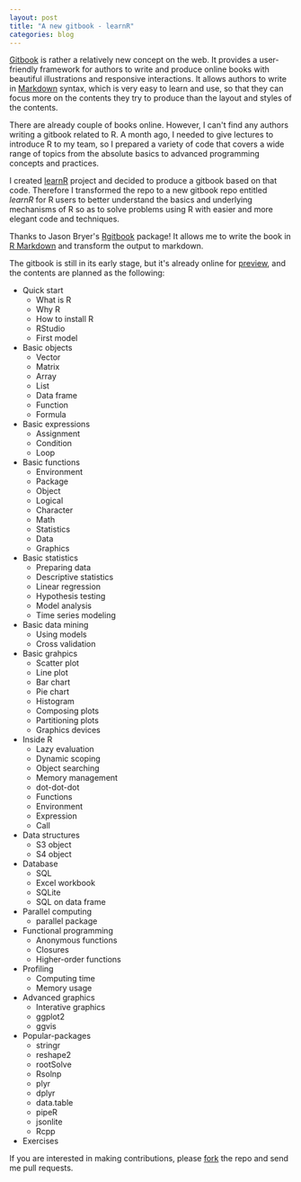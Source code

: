 ```yaml
---
layout: post
title: "A new gitbook - learnR"
categories: blog
---
```


[Gitbook](https://www.gitbook.io/) is rather a relatively new concept on the web. It provides a user-friendly framework for authors to write and produce online books with beautiful illustrations and responsive interactions. It allows authors to write in [Markdown](https://en.wikipedia.org/wiki/Markdown) syntax, which is very easy to learn and use, so that they can focus more on the contents they try to produce than the layout and styles of the contents.

There are already couple of books online. However, I can't find any authors writing a gitbook related to R. A month ago, I needed to give lectures to introduce R to my team, so I prepared a variety of code that covers a wide range of topics from the absolute basics to advanced programming concepts and practices. 

I created [learnR](https://github.com/renkun-ken/learnR) project and decided to produce a gitbook based on that code. Therefore I transformed the repo to a new gitbook repo entitled *learnR* for R users to better understand the basics and underlying mechanisms of R so as to solve problems using R with easier and more elegant code and techniques.

Thanks to Jason Bryer's [Rgitbook](https://github.com/jbryer/Rgitbook) package! It allows me to write the book in [R Markdown](http://rmarkdown.rstudio.com/) and transform the output to markdown.

The gitbook is still in its early stage, but it's already online for [preview](http://renkun.me/learnR), and the contents are planned as the following:

* Quick start
    * What is R
    * Why R
    * How to install R
    * RStudio
    * First model
* Basic objects
    * Vector
    * Matrix
    * Array
    * List
    * Data frame
    * Function
    * Formula
* Basic expressions
    * Assignment
    * Condition
    * Loop
* Basic functions
    * Environment
    * Package
    * Object
    * Logical
    * Character
    * Math
    * Statistics
    * Data
    * Graphics
* Basic statistics
    * Preparing data
    * Descriptive statistics
    * Linear regression
    * Hypothesis testing
    * Model analysis
    * Time series modeling
* Basic data mining
    * Using models
    * Cross validation
* Basic grahpics
    * Scatter plot
    * Line plot
    * Bar chart
    * Pie chart
    * Histogram
    * Composing plots
    * Partitioning plots
    * Graphics devices
* Inside R
    * Lazy evaluation
    * Dynamic scoping
    * Object searching
    * Memory management
    * dot-dot-dot
    * Functions
    * Environment
    * Expression
    * Call
* Data structures
    * S3 object
    * S4 object    
* Database
    * SQL
    * Excel workbook
    * SQLite
    * SQL on data frame
* Parallel computing
    * parallel package
* Functional programming
    * Anonymous functions
    * Closures
    * Higher-order functions
* Profiling
    * Computing time
    * Memory usage
* Advanced graphics
    * Interative graphics
    * ggplot2
    * ggvis
* Popular-packages
    * stringr
    * reshape2
    * rootSolve
    * Rsolnp
    * plyr
    * dplyr
    * data.table
    * pipeR
    * jsonlite
    * Rcpp
* Exercises

If you are interested in making contributions, please [fork](https://github.com/renkun-ken/learnR/fork) the repo and send me pull requests.

